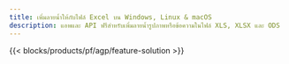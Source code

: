 ```yaml
---
title: เพิ่มลายน้ำให้กับไฟล์ Excel บน Windows, Linux & macOS
description: แอพและ API ฟรีสำหรับเพิ่มลายน้ำรูปภาพหรือข้อความในไฟล์ XLS, XLSX และ ODS
---
```

{{< blocks/products/pf/agp/feature-solution >}} 

